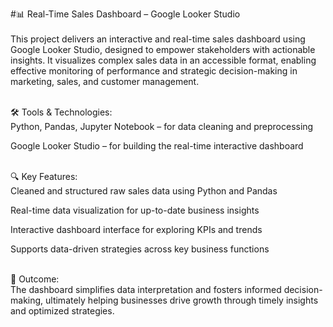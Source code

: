 #📊 Real-Time Sales Dashboard – Google Looker Studio<br>
<br>
This project delivers an interactive and real-time sales dashboard using Google Looker Studio, designed to empower stakeholders with actionable insights. It visualizes complex sales data in an accessible format, enabling effective monitoring of performance and strategic decision-making in marketing, sales, and customer management.<br>
<br>

🛠 Tools & Technologies:<br>
Python, Pandas, Jupyter Notebook – for data cleaning and preprocessing<br>

Google Looker Studio – for building the real-time interactive dashboard<br>
<br>

🔍 Key Features:<br>
Cleaned and structured raw sales data using Python and Pandas<br>

Real-time data visualization for up-to-date business insights<br>

Interactive dashboard interface for exploring KPIs and trends<br>

Supports data-driven strategies across key business functions<br>
<br>

🎯 Outcome:<br>
The dashboard simplifies data interpretation and fosters informed decision-making, ultimately helping businesses drive growth through timely insights and optimized strategies.


